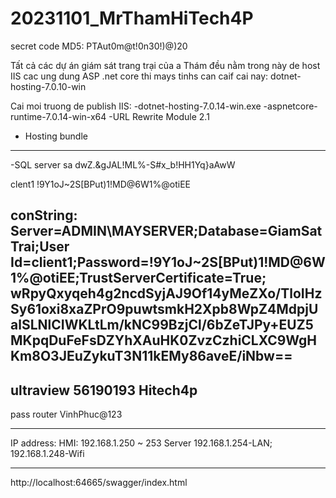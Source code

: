 # 20231101_MrThamHiTech4P

secret code MD5: PTAut0m@t!0n30!)@)20

Tất cả các dự án giám sát trang trại của a Thám đều nằm trong này
de host IIS cac ung dung ASP .net core thi mays tinhs can caif cai nay: dotnet-hosting-7.0.10-win

Cai moi truong de publish IIS:
-dotnet-hosting-7.0.14-win.exe
-aspnetcore-runtime-7.0.14-win-x64
-URL Rewrite Module 2.1
- Hosting bundle
---------------------------------------------------------------------------------------------
-SQL server
sa
dwZ.&gJAL!ML%-S#x_b!HH1Yq}aAwW

clent1
!9Y1oJ~2S[BPut)1!MD@6W1%@otiEE


conString: Server=ADMIN\MAYSERVER;Database=GiamSatTrai;User Id=client1;Password=!9Y1oJ~2S[BPut)1!MD@6W1%@otiEE;TrustServerCertificate=True;
wRpyQxyqeh4g2ncdSyjAJ9Of14yMeZXo/TloIHzSy61oxi8xaZPrO9puwtsmkH2Xpb8WpZ4MdpjUalSLNlCIWKLtLm/kNC99BzjCl/6bZeTJPy+EUZ5MKpqDuFeFsDZYhXAuHK0ZvzCzhiCLXC9WgHKm8O3JEuZykuT3N11kEMy86aveE/iNbw==
---------------------------------------------------------------------------------------------
ultraview
56190193
Hitech4p
-----------------------------------------------------------------------
pass router
VinhPhuc@123

----------------------------------------------------------------------
IP address:
 HMI: 192.168.1.250 ~ 253
 Server 192.168.1.254-LAN; 192.168.1.248-Wifi

 ---------------------------------------------------------------------
 http://localhost:64665/swagger/index.html